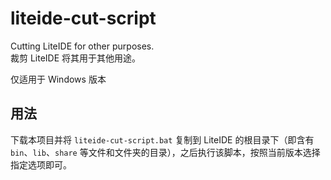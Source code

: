 # liteide-cut-script
Cutting LiteIDE for other purposes.   
裁剪 LiteIDE 将其用于其他用途。

仅适用于 Windows 版本

## 用法
下载本项目并将 `liteide-cut-script.bat` 复制到 LiteIDE 的根目录下（即含有 `bin`、`lib`、`share` 等文件和文件夹的目录），之后执行该脚本，按照当前版本选择指定选项即可。
